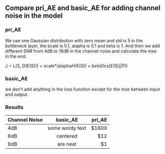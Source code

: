 ## Compare pri_AE and basic_AE for adding channel noise in the model
### pri_AE
We use one Gaussian distribution with zero mean and std is 5 in the bottleneck layer, the scale is 0.1, alapha is 0.1 and beta is 1. And then we add different SNR from 4dB to 18dB in the channel noise and calculate the mse in the end.

J = L(S, D(E(S))) + scale*(alapha*H(E(S)) + beta*Dcs(E(S)||P))
### basic_AE
we don't add anything in the loss function except for the mse between input and output.

### Results
| Channel Noise  | basic_AE  | pri_AE |
| :------------ |:---------------:| -----:|
| 4dB     | some wordy text | $1600 |
| 6dB      | centered        |   $12 |
| 8dB | are neat        |    $1 |
